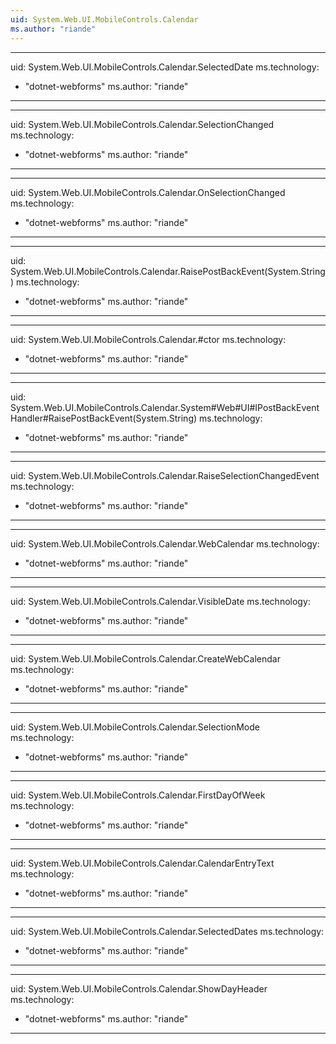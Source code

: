 ```yaml
---
uid: System.Web.UI.MobileControls.Calendar
ms.author: "riande"
---
```


---
uid: System.Web.UI.MobileControls.Calendar.SelectedDate
ms.technology: 
  - "dotnet-webforms"
ms.author: "riande"
---

---
uid: System.Web.UI.MobileControls.Calendar.SelectionChanged
ms.technology: 
  - "dotnet-webforms"
ms.author: "riande"
---

---
uid: System.Web.UI.MobileControls.Calendar.OnSelectionChanged
ms.technology: 
  - "dotnet-webforms"
ms.author: "riande"
---

---
uid: System.Web.UI.MobileControls.Calendar.RaisePostBackEvent(System.String)
ms.technology: 
  - "dotnet-webforms"
ms.author: "riande"
---

---
uid: System.Web.UI.MobileControls.Calendar.#ctor
ms.technology: 
  - "dotnet-webforms"
ms.author: "riande"
---

---
uid: System.Web.UI.MobileControls.Calendar.System#Web#UI#IPostBackEventHandler#RaisePostBackEvent(System.String)
ms.technology: 
  - "dotnet-webforms"
ms.author: "riande"
---

---
uid: System.Web.UI.MobileControls.Calendar.RaiseSelectionChangedEvent
ms.technology: 
  - "dotnet-webforms"
ms.author: "riande"
---

---
uid: System.Web.UI.MobileControls.Calendar.WebCalendar
ms.technology: 
  - "dotnet-webforms"
ms.author: "riande"
---

---
uid: System.Web.UI.MobileControls.Calendar.VisibleDate
ms.technology: 
  - "dotnet-webforms"
ms.author: "riande"
---

---
uid: System.Web.UI.MobileControls.Calendar.CreateWebCalendar
ms.technology: 
  - "dotnet-webforms"
ms.author: "riande"
---

---
uid: System.Web.UI.MobileControls.Calendar.SelectionMode
ms.technology: 
  - "dotnet-webforms"
ms.author: "riande"
---

---
uid: System.Web.UI.MobileControls.Calendar.FirstDayOfWeek
ms.technology: 
  - "dotnet-webforms"
ms.author: "riande"
---

---
uid: System.Web.UI.MobileControls.Calendar.CalendarEntryText
ms.technology: 
  - "dotnet-webforms"
ms.author: "riande"
---

---
uid: System.Web.UI.MobileControls.Calendar.SelectedDates
ms.technology: 
  - "dotnet-webforms"
ms.author: "riande"
---

---
uid: System.Web.UI.MobileControls.Calendar.ShowDayHeader
ms.technology: 
  - "dotnet-webforms"
ms.author: "riande"
---
